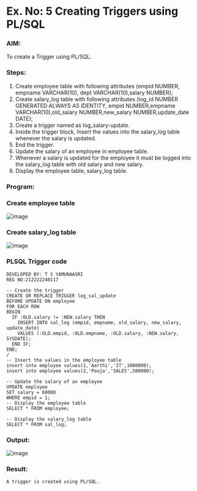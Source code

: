 # Ex. No: 5 Creating Triggers using PL/SQL

### AIM: 
To create a Trigger using PL/SQL.

### Steps:
1. Create employee table with following attributes (empid NUMBER, empname VARCHAR(10), dept VARCHAR(10),salary NUMBER);
2. Create salary_log table with following attributes (log_id NUMBER GENERATED ALWAYS AS IDENTITY, empid NUMBER,empname VARCHAR(10),old_salary NUMBER,new_salary NUMBER,update_date DATE);
3. Create a trigger named as log_salary-update.
4. Inside the trigger block, Insert the values into the salary_log table whenever the salary is updated.
5. End the trigger.
6. Update the salary of an employee in employee table.
7. Whenever a salary is updated for the employee it must be logged into the salary_log table with old salary and new salary.
8. Display the employee table, salary_log table.

### Program:
### Create employee table
![image](https://github.com/Yamunaasri/Ex-No-5-Creating-Triggers-using-PL-SQL/assets/115707860/b7877222-1e60-42aa-b89b-595445e76123)

### Create salary_log table
![image](https://github.com/Yamunaasri/Ex-No-5-Creating-Triggers-using-PL-SQL/assets/115707860/bb60170f-7aa7-480e-a081-75f6a764a8e2)

### PLSQL Trigger code
```
DEVELOPED BY: T S YAMUNAASRI
REG NO:212222240117

-- Create the trigger
CREATE OR REPLACE TRIGGER log_sal_update
BEFORE UPDATE ON employee
FOR EACH ROW
BEGIN
  IF :OLD.salary != :NEW.salary THEN
    INSERT INTO sal_log (empid, empname, old_salary, new_salary, update_date)
    VALUES (:OLD.empid, :OLD.empname, :OLD.salary, :NEW.salary, SYSDATE);
  END IF;
END;
/
-- Insert the values in the employee table
insert into employee values(1,'Aarthi','IT',1000000);
insert into employee values(2,'Pooja','SALES',500000);

-- Update the salary of an employee
UPDATE employee
SET salary = 60000
WHERE empid = 1;
-- Display the employee table
SELECT * FROM employee;

-- Display the salary_log table
SELECT * FROM sal_log;
```
### Output:
![image](https://github.com/Yamunaasri/Ex-No-5-Creating-Triggers-using-PL-SQL/assets/115707860/8eeb2df0-d506-4858-ab7d-73ef0d59164e)

### Result:
    A trigger is created using PL/SQL.
